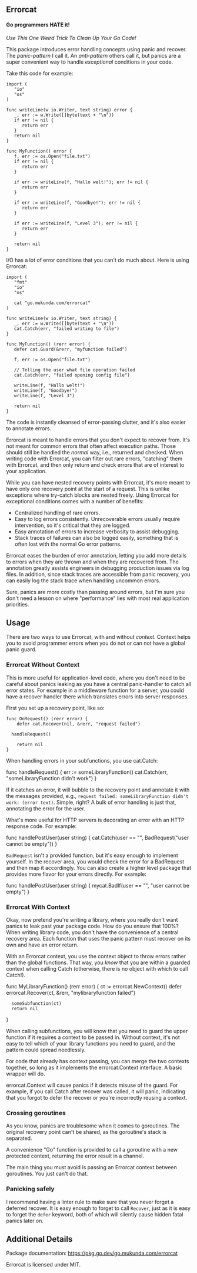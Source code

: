 ## Errorcat

#### Go programmers HATE it!

*Use This One Weird Trick To Clean Up Your Go Code!*

This package introduces error handling concepts using panic and recover. The
*panic-pattern* I call it. An *anti-pattern* others call it, but panics are a super
convenient way to handle *exceptional* conditions in your code.

Take this code for example:

```
import (
   "io"
   "os"
)

func writeLine(w io.Writer, text string) error {
   _, err := w.Write([]byte(text + "\n"))
   if err != nil {
      return err
   }
   return nil
}

func MyFunction() error {
   f, err := os.Open("file.txt")
   if err != nil {
      return err
   }

   if err := writeLine(f, "Hallo welt!"); err != nil {
      return err
   }

   if err := writeLine(f, "Goodbye!"); err != nil {
      return err
   }

   if err := writeLine(f, "Level 3"); err != nil {
      return err
   }

   return nil
}
```

I/O has a lot of error conditions that you can't do much about. Here is using Errorcat:

```
import (
   "fmt"
   "io"
   "os"

   cat "go.mukunda.com/errorcat"
)

func writeLine(w io.Writer, text string) {
   _, err := w.Write([]byte(text + "\n"))
   cat.Catch(err, "failed writing to file")
}

func MyFunction() (rerr error) {
   defer cat.Guard(&rerr, "myfunction failed")

   f, err := os.Open("file.txt")

   // Telling the user what file operation failed
   cat.Catch(err, "failed opening config file") 

   writeLine(f, "Hallo welt!")
   writeLine(f, "Goodbye!")
   writeLine(f, "Level 3")

   return nil
}
```

The code is instantly cleansed of error-passing clutter, and it's also easier to annotate
errors.

Errorcat is meant to handle errors that you don't expect to recover from. It's not meant
for common errors that often affect execution paths. Those should still be handled the
*normal* way, i.e., returned and checked. When writing code with Errorcat, you can filter
out rare errors, "catching" them with Errorcat, and then only return and check errors that
are of interest to your application.

While you can have nested recovery points with Errorcat, it's more meant to have only one
recovery point at the start of a request. This is unlike exceptions where try-catch blocks
are nested freely. Using Errorcat for exceptional conditions comes with a number of
benefits:

* Centralized handling of rare errors.
* Easy to log errors consistently. Unrecoverable errors usually require intervention, so
  it's critical that they are logged.
* Easy annotation of errors to increase verbosity to assist debugging.
* Stack traces of failures can also be logged easily, something that is often lost with
  the normal Go error patterns.

Errorcat eases the burden of error annotation, letting you add more details to errors when
they are thrown and when they are recovered from. The annotation greatly assists engineers
in debugging production issues via log files. In addition, since stack traces are
accessible from panic recovery, you can easily log the stack trace when handling uncommon
errors.

Sure, panics are more costly than passing around errors, but I'm sure you don't need a
lesson on where "performance" lies with most real application priorities.

## Usage

There are two ways to use Errorcat, with and without *context*. Context helps you to avoid
programmer errors when you do not or can not have a global panic guard.

### Errorcat Without Context

This is more useful for application-level code, where you don't need to be careful about
panics leaking as you have a central panic-handler to catch all error states. For example
in a middleware function for a server, you could have a recover handler there which
translates errors into server responses.

First you set up a recovery point, like so:

	func OnRequest() (rerr error) {
		defer cat.Recover(nil, &rerr, "request failed")

      handleRequest()

		return nil
	}

When handling errors in your subfunctions, you use cat.Catch:

   func handleRequest() {
		err := someLibraryFunction()
		cat.Catch(err, "someLibraryFunction didn't work")
   }

If it catches an error, it will bubble to the recovery point and annotate it with the 
messages provided, e.g., `request failed: someLibraryFunction didn't work: (error text)`.
Simple, right? A bulk of error handling is just that, annotating the error for the user.

What's more useful for HTTP servers is decorating an error with an HTTP response code. For
example:

   func handlePostUser(user string) {
      cat.Catch(user == "", BadRequest("user cannot be empty"))
   }

`BadRequest` isn't a provided function, but it's easy enough to implement yourself. In the
recover area, you would check the error for a BadRequest and then map it accordingly. You
can also create a higher level package that provides more flavor for your errors directly.
For example:

   func handlePostUser(user string) {
      mycat.BadIf(user == "", "user cannot be empty")
   }

### Errorcat With Context

Okay, now pretend you're writing a library, where you really don't want panics to leak
past your package code. How do you ensure that 100%? When writing library code, you don't
have the convenience of a central recovery area. Each function that uses the panic pattern
must recover on its own and have an error return.

With an Errorcat context, you use the context object to throw errors rather than the
global functions. That way, you *know* that you are within a guarded context when calling
Catch (otherwise, there is no object with which to call Catch!).

   func MyLibraryFunction() (rerr error) {
      ct := errorcat.NewContext()
      defer errorcat.Recover(ct, &rerr, "mylibraryfunction failed")

      someSubfunction(ct)
      return nil
   }

When calling subfunctions, you will know that you need to guard the upper function if it
requires a context to be passed in. Without context, it's not easy to tell which of your
library functions you need to guard, and the pattern could spread needlessly.

For code that already has context passing, you can merge the two contexts together, so
long as it implements the errorcat.Context interface. A basic wrapper will do.

errorcat.Context will cause panics if it detects misuse of the guard. For example, if you
call Catch after recover was called, it will panic, indicating that you forgot to defer
the recover or you're incorrectly reusing a context.

### Crossing goroutines

As you know, panics are troublesome when it comes to goroutines. The original recovery
point can't be shared, as the goroutine's stack is separated.

A convenience "Go" function is provided to call a goroutine with a new protected context,
returning the error result in a channel.

The main thing you must avoid is passing an Errorcat context between goroutines. You just
can't do that.

### Panicking safely

I recommend having a linter rule to make sure that you never forget a deferred recover. It
is easy enough to forget to call `Recover`, just as it is easy to forget the `defer`
keyword, both of which will silently cause hidden fatal panics later on.

## Additional Details

Package documentation: https://pkg.go.dev/go.mukunda.com/errorcat

Errorcat is licensed under MIT.